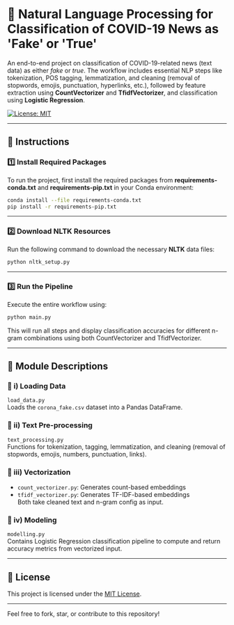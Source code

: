# 🧪 Natural Language Processing for Classification of COVID-19 News as 'Fake' or 'True'

An end-to-end project on classification of COVID-19-related news (text data) as either *fake* or *true*. The workflow includes essential NLP steps like tokenization, POS tagging, lemmatization, and cleaning (removal of stopwords, emojis, punctuation, hyperlinks, etc.), followed by feature extraction using **CountVectorizer** and **TfidfVectorizer**, and classification using **Logistic Regression**.

[![License: MIT](https://img.shields.io/badge/License-MIT-yellow.svg)](LICENSE)

---

## 🚀 Instructions

### 1️⃣ Install Required Packages

To run the project, first install the required packages from **requirements-conda.txt** and **requirements-pip.txt** in your Conda environment:

```bash
conda install --file requirements-conda.txt
pip install -r requirements-pip.txt
```

---

### 2️⃣ Download NLTK Resources

Run the following command to download the necessary **NLTK** data files:

```bash
python nltk_setup.py
```

---

### 3️⃣ Run the Pipeline

Execute the entire workflow using:

```bash
python main.py
```

This will run all steps and display classification accuracies for different n-gram combinations using both CountVectorizer and TfidfVectorizer.

---

## 🧩 Module Descriptions

### 📄 i) Loading Data
`load_data.py`  
Loads the `corona_fake.csv` dataset into a Pandas DataFrame.

### 🧹 ii) Text Pre-processing
`text_processing.py`  
Functions for tokenization, tagging, lemmatization, and cleaning (removal of stopwords, emojis, numbers, punctuation, links).

### 🔢 iii) Vectorization
- `count_vectorizer.py`: Generates count-based embeddings  
- `tfidf_vectorizer.py`: Generates TF-IDF-based embeddings  
Both take cleaned text and n-gram config as input.

### 🤖 iv) Modeling
`modelling.py`  
Contains Logistic Regression classification pipeline to compute and return accuracy metrics from vectorized input.

---

## 📜 License

This project is licensed under the [MIT License](LICENSE).

---

Feel free to fork, star, or contribute to this repository!
